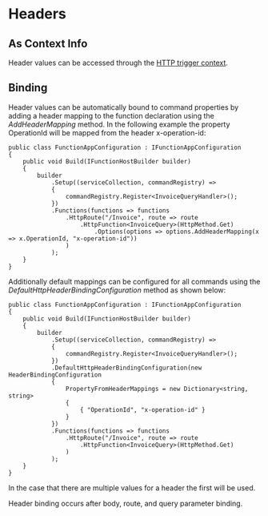 # Headers

## As Context Info

Header values can be accessed through the [HTTP trigger context](/crosscutting/triggercontexts.md).

## Binding

Header values can be automatically bound to command properties by adding a header mapping to the function declaration using the _AddHeaderMapping_ method. In the following example the property OperationId will be mapped from the header x-operation-id:

    public class FunctionAppConfiguration : IFunctionAppConfiguration
    {
        public void Build(IFunctionHostBuilder builder)
        {
            builder
                .Setup((serviceCollection, commandRegistry) =>
                {
                    commandRegistry.Register<InvoiceQueryHandler>();
                })
                .Functions(functions => functions
                    .HttpRoute("/Invoice", route => route
                        .HttpFunction<InvoiceQuery>(HttpMethod.Get)
                            .Options(options => options.AddHeaderMapping(x => x.OperationId, "x-operation-id"))
                    )
                );
        }
    }

Additionally default mappings can be configured for all commands using the _DefaultHttpHeaderBindingConfiguration_ method as shown below:

    public class FunctionAppConfiguration : IFunctionAppConfiguration
    {
        public void Build(IFunctionHostBuilder builder)
        {
            builder
                .Setup((serviceCollection, commandRegistry) =>
                {
                    commandRegistry.Register<InvoiceQueryHandler>();
                })
                .DefaultHttpHeaderBindingConfiguration(new HeaderBindingConfiguration
                {
                    PropertyFromHeaderMappings = new Dictionary<string, string>
                    {
                        { "OperationId", "x-operation-id" }
                    }
                })
                .Functions(functions => functions
                    .HttpRoute("/Invoice", route => route
                        .HttpFunction<InvoiceQuery>(HttpMethod.Get)
                    )
                );
        }
    }

In the case that there are multiple values for a header the first will be used.

Header binding occurs after body, route, and query parameter binding.